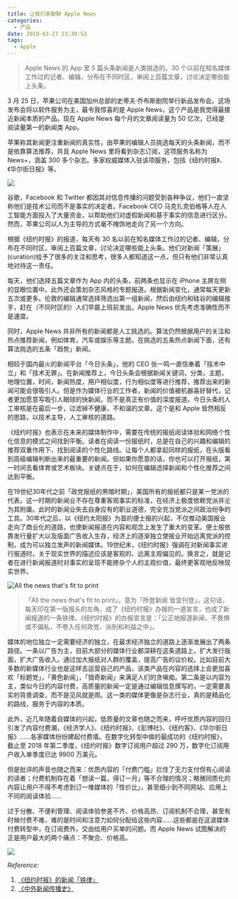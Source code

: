 ```yaml
---
title: 让我们来聊聊 Apple News
categories:
  - 产品
date: 2019-03-27 23:30:53
tags:
  - Apple
---
```


> Apple News 的 App 里 5 篇头条新闻是人类挑选的。30 个以前在知名媒体工作过的记者、编辑，分布在不同时区，审阅上百篇文章，讨论决定哪些能上头条。

3 月 25 日，苹果公司在美国加州总部的史蒂夫·乔布斯剧院举行新品发布会。这场发布会将以软件服务为主，最令我惊喜的是 Apple News，这个产品是我觉得最接近新闻本质的产品。现在 Apple News 每个月的文章阅读量为 50 亿次，已经是阅读量第一的新闻类 App。

苹果称其新闻更注重新闻的真实性，由苹果的编辑人员挑选每天的头条新闻，而不是依靠算法推荐，并且 Apple News 里将看到杂志订阅，这项服务名称为 News+，涵盖 300 多个杂志。多家权威媒体入驻该项服务，包括《纽约时报》、《华尔街日报》等。

![](http://pics.naaln.com/blog/2019-03-28-2019-03-25-21-50-50.png-basicBlog)

谷歌，Facebook 和 Twitter 都因其对信息传播的问题受到各种争议，他们一直坚称他们是技术公司而不是事实的决定者。Facebook CEO 马克扎克伯格等人在人工智能方面投入了大量资金，以帮助他们对虚假新闻和基于事实的信息进行区分。 然而，苹果公司以人为主导的方式毫不掩饰地走向了另一个方向。

根据《纽约时报》的报道，每天有 30 名以前在知名媒体工作过的记者、编辑，分布在不同时区，审阅上百篇文章，讨论决定哪些能上头条。他们对新闻「策展」(curation)给予了很多的关注和思考，很多人都知道这一点，但只有他们非常认真地对待这一责任。

每天，他们选择五篇文章作为 App 内的头条，前两条也显示在 iPhone 主屏左侧的显眼位置中。此外还会策划杂志风格的专题报道。根据新闻变化，通常每天更新五次或更多。伦敦的编辑通常选择筛选出第一组新闻，然后由纽约和硅谷的编辑接手，赶在（不同时区的）人们早晨上班前发出。Apple News 优先考虑准确性而不是速度。

同时，Apple News 并非所有的新闻都是人工挑选的。算法仍然根据用户的关注和热点推荐新闻，例如体育，汽车或娱乐等主题。在挑选的五条热点新闻下面，还有算法挑选的五条「趋势」新闻。

相较于国内最火的新闻平台「今日头条」，他的 CEO 张一鸣一直信奉着「技术中立」和「技术无罪」。在新闻推荐上，今日头条会根据新闻关键词，分类，主题，地理位置，时间，新闻热度，用户相似度，行为相似度等进行推荐，推荐出来的新闻可能会很吸引人。但是作为媒体行业的工作者，新闻的价值被机器喜好替代，记者更加愿意写吸引人眼球的快新闻，而不是真正有价值的深度报道。今日头条的人工审核是在最后一步，过滤掉不健康，不和谐的文章。这个是和 Apple 皆然相反的思路，以技术主导，人工审核的道路。

《纽约时报》也表示在未来的媒体制作中，需要在传统的报纸阅读体验和网络个性化信息的模式之间找到平衡。读者在阅读一份报纸时，总是在自己的兴趣和编辑的推荐双重作用下，找到阅读的个性化路线。让每个人都拿起同样的报纸，在头版看到高级编辑判断出来的最重要的新闻。但如果你愿意的话，你也可以打开报纸，第一时间去看体育或艺术板块。关键点在于，如何在编辑选择新闻和个性化推荐之间达到平衡。

在19世纪30年代之前「政党报纸的黑暗时期」，美国所有的报纸都只是某一党派的代表。这一时期的新闻业不存在尊重客观事实的标准，在经济上极度依赖党派并沦为其附庸。此时的新闻业失去自身应有的职业道德，完全充当党派之间政治纷争的工具。30年代之后，以《纽约太阳报》为首的便士报的兴起，不仅推动美国报业走向了商业化的道路，也使新闻报道在内容和观念上发生了重大的变革。便士报依靠发行量扩大以及版面广告收入生存，经济上的逐渐独立使报业开始远离党派的控制，成为可以独立发声的新闻媒体。19世纪末，《纽约时报》强调在对新闻事实进行报道时，关于现实世界的描述应该是客观的、远离主观偏见的。换言之，就是记者在进行新闻报道时对事实的呈现不能掺杂个人的主观价值，最终更客观地反映现实世界。

![All the news that's fit to print](http://pics.naaln.com/blog/2019-03-28-NY-Times-slogan.jpg-basicBlog)

> 「All the news that's fit to print」，意为「所登新闻 皆宜刊登」。这句话，每天印在第一版报头的左角，成了《纽约时报》办报的一道宣言，也成了新闻报道的一条铁律。《纽约时报》的办报宣言是：「公正地报道新闻，不畏惧或不偏私，不卷入任何政党、派别和利益之中」。

媒体的地位独立一定需要经济的独立，在最求经济独立的道路上逐渐发展出了两条路径。一条以广告为主，目前大部分的媒体行业都深耕在这条道路上，扩大发行版面，扩大广告收入。通过加大报纸对人群的覆盖，提高广告的议价权。比如目前大多数的新媒体行业也是这样去运营自己的产品，该类产品在内容的选择上会更加喜欢「标题党」，「黄色新闻」，「猎奇新闻」来满足人们的贪嗔痴。第二条是以内容为主，类似今日的内容付费，高质量的新闻一定是通过编辑信息撰写的，一定需要真实的背景调查，而不是见风就是雨。这一类的媒体更像是杂志行业，真的是精品化的路线，服务于内容的本质。

此外，近几年随着自媒体的兴起，低质量的文章也随之而来，呼吁优质内容的回归引发了内容付费潮，《经济学人》、《纽约时报》、《彭博社》、《纽约客》、《华尔街日报》……各家媒体纷纷建起付费墙。在数字化转型中做的最成功的《纽约时报》，截止至 2018 年第二季度，《纽约时报》数字订阅用户超过 290 万，数字化订阅用户收入单季度已达 9900 万美元。

但是批评的声音也随之而来：优质内容的「付费门槛」拦住了无力支付但有心阅读的读者；付费机制存在着「想读一篇，得订一月」等不合理的情况；略微同质化的内容让用户不得不考虑到订一堆媒体的「性价比」，甚至细小到不同网站、应用上不同的阅读体验……

过于分散、不便利管理、阅读体验参差不齐、价格高昂、订阅机制不合理，甚至有时候付费不难，难的是时间和注意力如何分配给这些内容……这些都是在这波媒体付费转型中，在订阅费外，交由给用户买单的问题。而 Apple News 试图解决的正是用户最大的两个痛点：不聚合、价格高。

![](http://pics.naaln.com/blog/2019-03-28-105937.jpg-basicBlog)

*Reference:*

1. [《纽约时报》的新闻「铁律」](http://www.people.com.cn/GB/14677/22114/42328/42329/3070101.html)
2. [《中外新闻传播史》](https://book.douban.com/subject/10725846/)

